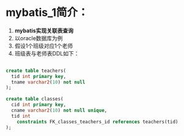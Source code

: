 # mybatis_1简介：

1. **mybatis实现关联表查询**
2. 以oracle数据库为例
3. 假设1个班级对应1个老师
4. 班级表与老师表DDL如下：

```sql
  
create table teachers(
  tid int primary key,
  tname varchar2(10) not null
);
  
create table classes(
  cid int primary key,
  cname varchar2(10) not null unique,
  tid int
  	constraints FK_classes_teachers_id references teachers(tid)
);
  
```

